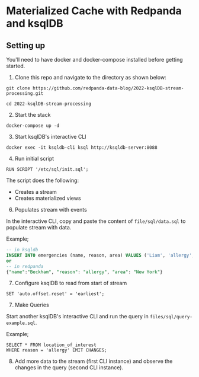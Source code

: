 # Materialized Cache with Redpanda and ksqlDB

## Setting up  
You'll need to have docker and docker-compose installed before getting started.
1. Clone this repo and navigate to the directory as shown below:

```
git clone https://github.com/redpanda-data-blog/2022-ksqlDB-stream-processing.git

cd 2022-ksqlDB-stream-processing
```


2. Start the stack
```
docker-compose up -d
```
3. Start ksqlDB's interactive CLI

```
docker exec -it ksqldb-cli ksql http://ksqldb-server:8088
```

4. Run initial script
```
RUN SCRIPT '/etc/sql/init.sql';
```

The script does the following:
- Creates a stream
- Creates materialized views

6. Populates stream with events

In the interactive CLI, copy and paste the content of `file/sql/data.sql` to populate stream with data. 

Example;

```sql
-- in ksqldb
INSERT INTO emergencies (name, reason, area) VALUES ('Liam', 'allergy', 'Florida'); 
or 
-- in redpanda
{"name":"Beckham", "reason": "allergy", "area": "New York"}
```

7. Configure ksqlDB to read from start of stream
```
SET 'auto.offset.reset' = 'earliest';
```

7. Make Queries

Start another ksqlDB's interactive CLI and run the query in `files/sql/query-example.sql`. 

Example;

```
SELECT * FROM location_of_interest
WHERE reason = 'allergy' EMIT CHANGES;
```

8. Add more data to the stream (first CLI instance) and observe the changes in the query (second CLI instance).
